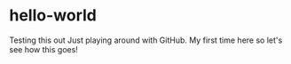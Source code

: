 # hello-world
Testing this out
Just playing around with GitHub.  My first time here so let's see how this goes!
